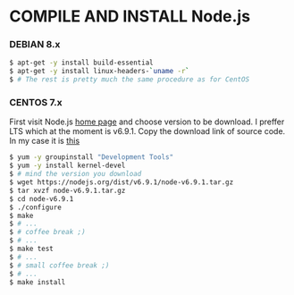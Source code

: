 # COMPILE AND INSTALL Node.js 
### DEBIAN 8.x
```sh
$ apt-get -y install build-essential 
$ apt-get -y install linux-headers-`uname -r`
$ # The rest is pretty much the same procedure as for CentOS
```
### CENTOS 7.x
First visit Node.js [home page] and choose version to be download. I preffer LTS which at the moment is v6.9.1. 
Copy the download link of source code. In my case it is [this]
```sh
$ yum -y groupinstall "Development Tools"
$ yum -y install kernel-devel
$ # mind the version you download
$ wget https://nodejs.org/dist/v6.9.1/node-v6.9.1.tar.gz
$ tar xvzf node-v6.9.1.tar.gz
$ cd node-v6.9.1
$ ./configure
$ make
$ # ...
$ # coffee break ;)
$ # ...
$ make test
$ # ...
$ # small coffee break ;)
$ # ...
$ make install
```
[home page]: <https://nodejs.org/en/download/>
[this]: <https://nodejs.org/dist/v6.9.1/node-v6.9.1.tar.gz>
